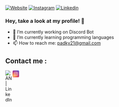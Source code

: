 [![Website](https://img.shields.io/badge/-Website-%2312031a?style=for-the-badge&logo=Chrome&logoColor=white&link=https://github.com/padky21)](https://github.com/padky21)
[![Instagram](https://img.shields.io/badge/-Instagram-%23f3885a?&style=for-the-badge&logo=instagram&logoColor=white)](https://www.instagram.com/vaaasco_2/)
[![Linkedin](https://img.shields.io/badge/LinkedIn-%230077B5.svg?&style=for-the-badge&logo=linkedin&logoColor=white)](https://www.linkedin.com/in/vasco-teixeira-2320031b7/)

### Hey, take a look at my profile! 👋

- 🔭 I’m currently working on Discord Bot
- 🌱 I’m currently learning programming languages
- 📫 How to reach me: padky21@gmail.com

## Contact me :

<img align="left" alt="AN | LinkedIn" width="22px" src="https://raw.githubusercontent.com/peterthehan/peterthehan/master/assets/linkedin.svg"/>
<img align="left" alt="AN | Instagram" width="22px" src="https://raw.githubusercontent.com/AderitoNeto/AderitoNeto/master/img/ig.png"/>
<br/>
